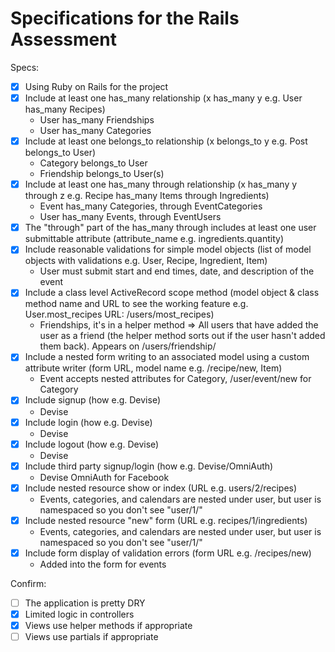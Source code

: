 # Specifications for the Rails Assessment

Specs:
- [x] Using Ruby on Rails for the project
- [X] Include at least one has_many relationship (x has_many y e.g. User has_many Recipes)
    * User has_many Friendships
    * User has_many Categories
- [X] Include at least one belongs_to relationship (x belongs_to y e.g. Post belongs_to User)
    * Category belongs_to User
    * Friendship belongs_to User(s)
- [X] Include at least one has_many through relationship (x has_many y through z e.g. Recipe has_many Items through Ingredients)
    * Event has_many Categories, through EventCategories
    * User has_many Events, through EventUsers
- [X] The "through" part of the has_many through includes at least one user submittable attribute (attribute_name e.g. ingredients.quantity)
- [X] Include reasonable validations for simple model objects (list of model objects with validations e.g. User, Recipe, Ingredient, Item)
    * User must submit start and end times, date, and description of the event
- [X] Include a class level ActiveRecord scope method (model object & class method name and URL to see the working feature e.g. User.most_recipes URL: /users/most_recipes)
    * Friendships, it's in a helper method => All users that have added the user as a friend (the helper method sorts out if the user hasn't added them back). Appears on /users/friendship/
- [X] Include a nested form writing to an associated model using a custom attribute writer (form URL, model name e.g. /recipe/new, Item)
    * Event accepts nested attributes for Category, /user/event/new for Category
- [X] Include signup (how e.g. Devise)
    * Devise
- [X] Include login (how e.g. Devise)
    * Devise
- [X] Include logout (how e.g. Devise)
    * Devise
- [X] Include third party signup/login (how e.g. Devise/OmniAuth)
    * Devise OmniAuth for Facebook
- [X] Include nested resource show or index (URL e.g. users/2/recipes)
    * Events, categories, and calendars are nested under user, but user is namespaced so you don't see "user/1/"
- [X] Include nested resource "new" form (URL e.g. recipes/1/ingredients)
    * Events, categories, and calendars are nested under user, but user is namespaced so you don't see "user/1/"
- [X] Include form display of validation errors (form URL e.g. /recipes/new)
    * Added into the form for events

Confirm:
- [ ] The application is pretty DRY
- [X] Limited logic in controllers
- [X] Views use helper methods if appropriate
- [ ] Views use partials if appropriate
